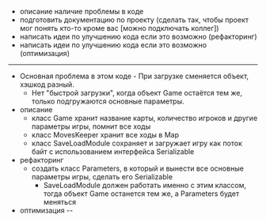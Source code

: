 - описание наличие проблемы в коде
- подготовить документацию по проекту (сделать так, чтобы проект мог понять кто-то кроме вас [можно подключать коллег])
- написать идеи по улучшению кода если это возможно (рефакторинг)
- написать идеи по улучшению кода если это возможно (оптимизация)
--------
- Основная проблема в этом коде - При загрузке сменяется объект, хэшкод разный. 
  - Нет "быстрой загрузки", когда объект Game остаётся тем же, только подгружаются основные параметры.
- описание
  - класс Game хранит название карты, количество игроков и другие параметры игры, помнит все ходы
  - класс MovesKeeper хранит все ходы в Мар
  - класс SaveLoadModule сохраняет и загружает игру как поток байт с использованием интерфейса Serializable
- рефакторинг
  - создать класс Parameters, в который и вынести все основные параметры игры, сделать его Serializable
    - SaveLoadModule должен работать именно с этим классом, тогда объект Game останется тем же, а Parameters будет меняться
- оптимизация --